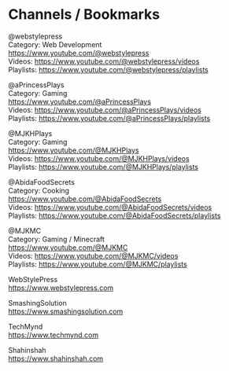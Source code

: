 # Channels / Bookmarks

@webstylepress   
Category: Web Development  
https://www.youtube.com/@webstylepress  
Videos: https://www.youtube.com/@webstylepress/videos  
Playlists: https://www.youtube.com/@webstylepress/playlists  

@aPrincessPlays  
Category: Gaming   
https://www.youtube.com/@aPrincessPlays  
Videos: https://www.youtube.com/@aPrincessPlays/videos  
Playlists: https://www.youtube.com/@aPrincessPlays/playlists  

@MJKHPlays  
Category: Gaming  
https://www.youtube.com/@MJKHPlays  
Videos: https://www.youtube.com/@MJKHPlays/videos  
Playlists: https://www.youtube.com/@MJKHPlays/playlists  

@AbidaFoodSecrets  
Category: Cooking  
https://www.youtube.com/@AbidaFoodSecrets  
Videos: https://www.youtube.com/@AbidaFoodSecrets/videos  
Playlists: https://www.youtube.com/@AbidaFoodSecrets/playlists  

@MJKMC  
Category: Gaming / Minecraft  
https://www.youtube.com/@MJKMC  
Videos: https://www.youtube.com/@MJKMC/videos  
Playlists: https://www.youtube.com/@MJKMC/playlists  

WebStylePress  
https://www.webstylepress.com  

SmashingSolution  
https://www.smashingsolution.com  

TechMynd  
https://www.techmynd.com  

Shahinshah  
https://www.shahinshah.com  

